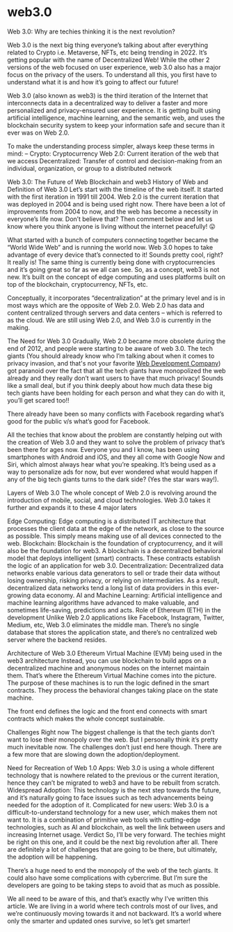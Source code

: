 # web3.0
Web 3.0: Why are techies thinking it is the next revolution?

Web 3.0 is the next big thing everyone’s talking about after everything related to Crypto i.e. Metaverse, NFTs, etc being trending in 2022. It’s getting popular with the name of Decentralized Web! While the other 2 versions of the web focused on user experience, web 3.0 also has a major focus on the privacy of the users. To understand all this, you first have to understand what it is and how it’s going to affect our future!

Web 3.0 (also known as web3) is the third iteration of the Internet that interconnects data in a decentralized way to deliver a faster and more personalized and privacy-ensured user experience. It is getting built using artificial intelligence, machine learning, and the semantic web, and uses the blockchain security system to keep your information safe and secure than it ever was on Web 2.0.

To make the understanding process simpler, always keep these terms in mind: –
Crypto: Cryptocurrency
Web 2.0: Current iteration of the web that we access
Decentralized: Transfer of control and decision-making from an individual, organization, or group to a distributed network

Web 3.0: The Future of Web
Blockchain and web3
History of Web and Definition of Web 3.0
Let’s start with the timeline of the web itself. It started with the first iteration in 1991 till 2004. Web 2.0 is the current iteration that was deployed in 2004 and is being used right now. There have been a lot of improvements from 2004 to now, and the web has become a necessity in everyone’s life now. Don’t believe that? Then comment below and let us know where you think anyone is living without the internet peacefully! 😛

What started with a bunch of computers connecting together became the “World Wide Web” and is running the world now. Web 3.0 hopes to take advantage of every device that’s connected to it! Sounds pretty cool, right? It really is! The same thing is currently being done with cryptocurrencies and it’s going great so far as we all can see. So, as a concept, web3 is not new. It’s built on the concept of edge computing and uses platforms built on top of the blockchain, cryptocurrency, NFTs, etc.

Conceptually, it incorporates “decentralization” at the primary level and is in most ways which are the opposite of Web 2.0. Web 2.0 has data and content centralized through servers and data centers – which is referred to as the cloud. We are still using Web 2.0, and Web 3.0 is currently in the making.

The Need for Web 3.0
Gradually, Web 2.0 became more obsolete during the end of 2012, and people were starting to be aware of web 3.0. The tech giants (You should already know who I’m talking about when it comes to privacy invasion, and that's not your favorite <a href="https://spacerocketcreations.com">Web Development Company</a>) got paranoid over the fact that all the tech giants have monopolized the web already and they really don’t want users to have that much privacy! Sounds like a small deal, but if you think deeply about how much data these big tech giants have been holding for each person and what they can do with it, you’ll get scared too!!

There already have been so many conflicts with Facebook regarding what’s good for the public v/s what’s good for Facebook.

All the techies that know about the problem are constantly helping out with the creation of Web 3.0 and they want to solve the problem of privacy that’s been there for ages now. Everyone you and I know, has been using smartphones with Android and iOS, and they all come with Google Now and Siri, which almost always hear what you’re speaking. It’s being used as a way to personalize ads for now, but ever wondered what would happen if any of the big tech giants turns to the dark side? (Yes the star wars way!).

Layers of Web 3.0
The whole concept of Web 2.0 is revolving around the introduction of mobile, social, and cloud technologies. Web 3.0 takes it further and expands it to these 4 major laters

Edge Computing: Edge computing is a distributed IT architecture that processes the client data at the edge of the network, as close to the source as possible. This simply means making use of all devices connected to the web.
Blockchain: Blockchain is the foundation of cryptocurrency, and it will also be the foundation for web3. A blockchain is a decentralized behavioral model that deploys intelligent (smart) contracts. These contracts establish the logic of an application for web 3.0.
Decentralization: Decentralized data networks enable various data generators to sell or trade their data without losing ownership, risking privacy, or relying on intermediaries. As a result, decentralized data networks tend a long list of data providers in this ever-growing data economy.
AI and Machine Learning: Artificial intelligence and machine learning algorithms have advanced to make valuable, and sometimes life-saving, predictions and acts.
Role of Ethereum (ETH) in the development
Unlike Web 2.0 applications like Facebook, Instagram, Twitter, Medium, etc, Web 3.0 eliminates the middle man. There’s no single database that stores the application state, and there’s no centralized web server where the backend resides.

Architecture of Web 3.0
Ethereum Virtual Machine (EVM) being used in the web3 architecture
Instead, you can use blockchain to build apps on a decentralized machine and anonymous nodes on the internet maintain them. That’s where the Ethereum Virtual Machine comes into the picture. The purpose of these machines is to run the logic defined in the smart contracts. They process the behavioral changes taking place on the state machine.

The front end defines the logic and the front end connects with smart contracts which makes the whole concept sustainable.

Challenges Right now
The biggest challenge is that the tech giants don’t want to lose their monopoly over the web. But I personally think it’s pretty much inevitable now. The challenges don’t just end here though. There are a few more that are slowing down the adoption/deployment.

Need for Recreation of Web 1.0 Apps: Web 3.0 is using a whole different technology that is nowhere related to the previous or the current iteration, hence they can’t be migrated to web3 and have to be rebuilt from scratch.
Widespread Adoption: This technology is the next step towards the future, and it’s naturally going to face issues such as tech advancements being needed for the adoption of it.
Complicated for new users: Web 3.0 is a difficult-to-understand technology for a new user, which makes them not want to. It is a combination of primitive web tools with cutting-edge technologies, such as AI and blockchain, as well the link between users and increasing Internet usage.
Verdict
So, I’ll be very forward. The techies might be right on this one, and it could be the next big revolution after all. There are definitely a lot of challenges that are going to be there, but ultimately, the adoption will be happening.

There’s a huge need to end the monopoly of the web of the tech giants. It could also have some complications with cybercrime. But I’m sure the developers are going to be taking steps to avoid that as much as possible.

We all need to be aware of this, and that’s exactly why I’ve written this article. We are living in a world where tech controls most of our lives, and we’re continuously moving towards it and not backward. It’s a world where only the smarter and updated ones survive, so let’s get smarter!
